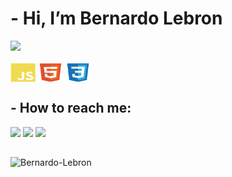 <h1> - Hi, I’m Bernardo Lebron </h1>

<div>
  <img height="180em" src="https://github-readme-stats.vercel.app/api?username=Bernardo-Lebron&show_icons=true&theme=gruvbox&include_all_commits=true&count_private=true"/>
</div>
 
<div style="display: inline_block"><br>
  <img align="center" alt="Lebron-Js" height="30" width="40" src="https://raw.githubusercontent.com/devicons/devicon/master/icons/javascript/javascript-plain.svg">
  <img align="center" alt="Lebron-HTML" height="30" width="40" src="https://raw.githubusercontent.com/devicons/devicon/master/icons/html5/html5-original.svg">
  <img align="center" alt="Lebron-CSS" height="30" width="40" src="https://raw.githubusercontent.com/devicons/devicon/master/icons/css3/css3-original.svg">
</div>

  <h2> - How to reach me:</h2>
  <a href="https://www.instagram.com/b.lebron_/" target="_blank"><img src="https://img.shields.io/badge/-Instagram-%23E4405F?style=for-the-badge&logo=instagram&logoColor=white" target="_blank"></a>
  <a href="https://www.linkedin.com/in/bernardo-lebron-3155b1210/" target="_blank"><img src="https://img.shields.io/badge/-LinkedIn-%230077B5?style=for-the-badge&logo=linkedin&logoColor=white" target="_blank"></a> 
  <a href="https://twitter.com/BLebron12" target="_blank"><img src="https://img.shields.io/badge/Twitter-1DA1F2?style=for-the-badge&logo=twitter&logoColor=white"
target="_blank"> </a>

##

 <img src="https://komarev.com/ghpvc/?username=Bernardo-Lebron&color=green" alt="Bernardo-Lebron" /> 
<!---
Bernardo-Lebron/Bernardo-Lebron is a ✨ special ✨ repository because its `README.md` (this file) appears on your GitHub profile.
You can click the Preview link to take a look at your changes.
--->
